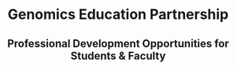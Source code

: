 <h1 style="text-align: center;">Genomics Education Partnership</h1>
<h2 style="text-align: center;">Professional Development Opportunities for Students & Faculty</h2>


